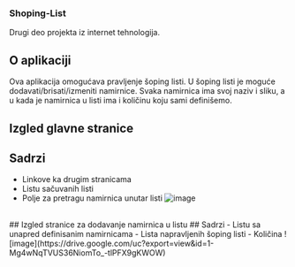 ### Shoping-List
Drugi deo projekta iz internet tehnologija.

## O aplikaciji
Ova aplikacija omogućava pravljenje šoping listi. U šoping listi je moguće dodavati/brisati/izmeniti namirnice.
Svaka namirnica ima svoj naziv i sliku, a u kada je namirnica u listi ima i količinu koju sami definišemo.

## Izgled glavne stranice
## Sadrzi
- Linkove ka drugim stranicama
- Listu sačuvanih listi
- Polje za pretragu namirnica unutar listi
![image](https://drive.google.com/uc?export=view&id=1-Bjfm0sVij4dUknlRBEe343GUB8Y2ve3)
<br>
## Izgled stranice za dodavanje namirnica u listu
## Sadrzi
- Listu sa unapred definisanim namirnicama
- Lista napravljenih šoping listi
- Količina
![image](https://drive.google.com/uc?export=view&id=1-Mg4wNqTVUS36NiomTo_-tlPFX9gKWOW)
<br>

